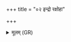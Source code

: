 +++
title = "०२ इन्द्रो रक्षोहा"

+++
<details><summary>मूलम् (GR)</summary>

इन्द्रो रक्षोहा (…) ॥
</details>